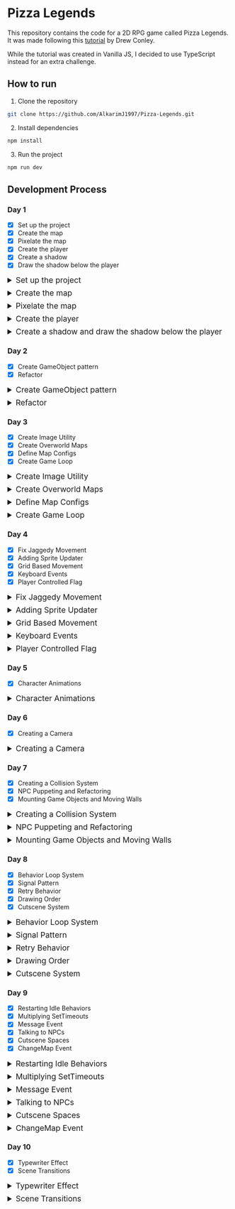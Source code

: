 <style>
  details {
    margin-bottom: 0.5rem;
  }

  summary {
    font-size: 1.1rem;
    user-select: none;
  }
</style>

# Pizza Legends

This repository contains the code for a 2D RPG game called Pizza Legends. It was made following this [tutorial](https://www.youtube.com/watch?v=fyi4vfbKEeo) by Drew Conley.

While the tutorial was created in Vanilla JS, I decided to use TypeScript instead for an extra challenge.

## How to run

1. Clone the repository

```bash
git clone https://github.com/AlkarimJ1997/Pizza-Legends.git
```

2. Install dependencies

```bash
npm install
```

3. Run the project

```bash
npm run dev
```

## Development Process

### Day 1

- [x] Set up the project
- [x] Create the map
- [x] Pixelate the map
- [x] Create the player
- [x] Create a shadow
- [x] Draw the shadow below the player

<details>
  <summary>Set up the project</summary></br>

  I used [Vite](https://vitejs.dev/) to set up the project. It's a build tool that allows you to use modern JavaScript features without having to worry about compatibility issues. It also has a built-in development server that allows you to hot reload your code.

  From there, we removed any boilerplate code and started the server using `npm run dev`.
</details>

<details>
  <summary>Create the map</summary></br>
  
  To create the map, and other visual elements, we used a `canvas` element.

  ```tsx
  <div className='game'>
    <canvas className='game__canvas' width={352} height={198}></canvas>
  </div>
  ```

  Notice the 16:9 aspect ratio. We also utilized CSS to center the canvas, stop overflow, and specify its dimensions.

  ```css
  body {
    display: grid;
    place-content: center;
    min-height: 100vh;
    overflow: hidden;
  }

  .game {
    position: relative;
    width: 352px;
    height: 198px;
    outline: 1px solid hsl(0 0% 100%);
  }
  ```

  From there, we utilized an Overworld class to draw the map on the canvas. The overworld class takes in a config object that is an HTML element that contains the canvas.

  ```ts
  class Overworld {
    element: HTMLElement;
    canvas: HTMLCanvasElement;
    ctx: CanvasRenderingContext2D;

    constructor(public config: OverworldConfig) {
      this.element = this.config.element as HTMLElement;
      this.canvas = this.element.querySelector('.game__canvas') as HTMLCanvasElement;
      this.ctx = this.canvas.getContext('2d') as CanvasRenderingContext2D;
    }
  }
  ```

  From there, we created an `init()` method that would draw the map on the canvas using a URL object and HTML image element.

  ```tsx
  init() {
      const url: URL = new URL(
          '../assets/images/maps/DemoLower.png',
          import.meta.url
      );
      const image: HTMLImageElement = new Image();

      image.onload = () => {
          this.ctx.drawImage(image, 0, 0);
      };
      image.src = url.href;
  }
  ```

  Finally, in React, we created an instance of the Overworld class as state and called the `init()` method using `useEffect()`.

  ```tsx
  const [overworld, setOverworld] = useState<Overworld>();
  const containerRef = useRef<HTMLDivElement>(null);

  useEffect(() => {
    if (!containerRef.current) return;

    setOverworld(new Overworld({ element: containerRef.current }));
  }, [containerRef]);

  useEffect(() => {
    if (!overworld) return;

    overworld.init();
  }, [overworld]);
  ```

  Notice the `useRef()` hook was used to follow best practices when working with the DOM in TypeScript React.
</details>

<details>
  <summary>Pixelate the map</summary></br>

  To pixelate the map, we scaled the canvas using `transform` and used the `image-rendering` CSS property.

  ```css
  .game {
    transform: scale(3);
  }

  .game__canvas {
    image-rendering: pixelated;
  }
  ```
</details>

<details>
  <summary>Create the player</summary></br>
  Initially, creating the player was much like creating the map. We used a URL object and HTML image element to draw the player on the canvas in the `init()` method.

  ```tsx
  const x = 5;
  const y = 6;

  const urlHero: URL = new URL(
    '../assets/images/characters/people/hero.png',
    import.meta.url
  );
  const hero: HTMLImageElement = new Image();

  hero.onload = () => {
    this.ctx.drawImage(hero, 0, 0, 32, 32, x * 16 - 8, y * 16 - 18, 32, 32);
  };
  hero.src = urlHero.href;
  ```

  Notice the increased complexity in the `drawImage()` method. This is because we are using a sprite sheet to draw the player. The sprite sheet contains all the different animations for the player.

  The arguments passed to the `drawImage()` method are as follows:

  - `image`: The image element to draw
  - `sx` and `sy`: tilesheet x, y (top left corner of the grab)
  - `sWidth` and `sHeight`: how big of a grab (width and height)
  - `dx` and `dy`: position to draw image on the canvas (top, left)
  - `dWidth` and `dHeight`: size of the image on the canvas (scaling)

  `32` was used as each sprite tile in the spritesheet is 32x32 pixels.
  `dx` and `dy` wre multiplied by 16 because each tile on the canvas map is 16 pixels.
  `dx` was nudged to the left by 8 pixels to horizontally center the player on the tile.
  `dy` was nudged up by 18 pixels to vertically center the player on the tile.
  `dWidth` and `dHeight` were set to 32 to keep the same scale as the tile.
</details>

<details>
  <summary>Create a shadow and draw the shadow below the player</summary></br>

  Drawing the shadow was essentially the same as drawing the player. It took a different image asset and was drawn in the identical position as the player.

  However, **_the shadow was drawn before the player to ensure that the player would be drawn on top of the shadow_**.

  ```tsx
  const urlShadow: URL = new URL(
    '../assets/images/characters/shadow.png',
    import.meta.url
  );
  const shadow: HTMLImageElement = new Image();

  shadow.onload = () => {
    this.ctx.drawImage(shadow, 0, 0, 32, 32, x * 16 - 8, y * 16 - 18, 32, 32);
  };
  shadow.src = urlShadow.href;
  ```
</details>

### Day 2

- [x] Create GameObject pattern
- [x] Refactor

<details>
  <summary>Create GameObject pattern</summary></br>

  For developing this game, we opted to use a GameObject pattern used often with Unity, Godot, etc. This pattern is used to create objects that can be drawn on the canvas. It also allows us to create objects that can be interacted with.

  We first created a GameObject class that would be the base class for all other objects.

  ```tsx
  type GameObjectConfig = {
    x?: number;
    y?: number;
    src?: string;
  };

  export class GameObject {
    x: number;
    y: number;
    sprite: Sprite;

    constructor(config: GameObjectConfig) {
      this.x = config.x || 0;
      this.y = config.y || 0;
      this.sprite = new Sprite({
        gameObject: this,
        src: config.src || '../assets/images/characters/people/hero.png',
      });
    }
  }
  ```

  Notice how each GameObject has an `x` and `y` position for drawing, and an optional `src` for the image asset.

  Each gameObject then creates a Sprite when it is instantiated.

  ```tsx
  type AnimationType = {
    idleDown: number[][];
  };

  type SpriteConfig = {
    animations?: AnimationType;
    currentAnimation?: string;
    src: string;
    gameObject: GameObject;
  };

  export class Sprite {
    readonly SHADOW_SRC = '../assets/images/characters/shadow.png';
    readonly NUDGE_X = 8;
    readonly NUDGE_Y = 18;

    animations: AnimationType;
    currentAnimation: string;
    currentAnimationFrame: number;
    url: URL;
    image: HTMLImageElement;
    urlShadow: URL;
    shadow: HTMLImageElement;
    isLoaded = false;
    isShadowLoaded = false;
    useShadow = true;
    gameObject: GameObject;

    constructor(config: SpriteConfig) {
      // Sprite Image
      this.url = new URL(config.src, import.meta.url);
      this.image = new Image();
      this.image.src = this.url.href;

      this.image.onload = () => {
        this.isLoaded = true;
      };

      // Shadow
      this.urlShadow = new URL(this.SHADOW_SRC, import.meta.url);
      this.useShadow = true; // config.useShadow || false;
      this.shadow = new Image();

      if (this.useShadow) this.shadow.src = this.urlShadow.href;

      this.shadow.onload = () => {
        this.isShadowLoaded = true;
      };

      // Animation and initial state
      this.animations = config.animations || {
        idleDown: [[0, 0]],
      };
      this.currentAnimation = config.currentAnimation || 'idleDown';
      this.currentAnimationFrame = 0;

      // Game Object reference
      this.gameObject = config.gameObject;
    }

    draw(ctx: CanvasRenderingContext2D) {
      const x = this.gameObject.x * 16 - this.NUDGE_X;
      const y = this.gameObject.y * 16 - this.NUDGE_Y;

      this.isShadowLoaded && ctx.drawImage(this.shadow, x, y);
      this.isLoaded && ctx.drawImage(this.image, 0, 0, 32, 32, x, y, 32, 32);
    }
  }
  ```

  Notice the intricacies of the Sprite class as it is responsible for drawing the sprite and shadow on the canvas, as well as handling animations (to be implemented).
</details>

<details>
  <summary>Refactor</summary></br>

  Now that we have created the `GameObject` and `Sprite` classes, we can refactor the `Overworld` class to use these classes.

  ```tsx
  type OverworldConfig = {
    element: HTMLElement;
  };

  export class Overworld {
    element: HTMLElement;
    canvas: HTMLCanvasElement;
    ctx: CanvasRenderingContext2D;

    constructor(public config: OverworldConfig) {
      this.element = this.config.element as HTMLElement;
      this.canvas = this.element.querySelector('.game__canvas') as HTMLCanvasElement;
      this.ctx = this.canvas.getContext('2d') as CanvasRenderingContext2D;
    }

    init() {
      console.log('Hello from the Overworld!', this);

      const url: URL = new URL('../assets/images/maps/DemoLower.png', import.meta.url);
      const image: HTMLImageElement = new Image();

      image.onload = () => {
        this.ctx.drawImage(image, 0, 0);
      };
      image.src = url.href;

      // Place some game objects!
      const hero = new GameObject({
        x: 5,
        y: 6,
      });

      const npc1 = new GameObject({
        x: 7,
        y: 9,
        src: '../assets/images/characters/people/npc1.png',
      });

      setTimeout(() => {
        hero.sprite.draw(this.ctx);
        npc1.sprite.draw(this.ctx);
      }, 200);
    }
  }
  ```

  Notice the reduced code in the `init()` method. Now, we only have to create GameObjects and call the `draw()` method on their sprites. We also temporarily utilize `setTimeout()` to ensure that the images are loaded before drawing them (won't be needed once we have a game loop)
</details>

### Day 3

- [x] Create Image Utility
- [x] Create Overworld Maps
- [x] Define Map Configs
- [x] Create Game Loop

<details>
  <summary>Create Image Utility</summary></br>

  As we have seen, creating an Image in TypeScript React is a bit tedious. We need a URL object, an image object, and an onload handler.

  For reusability, we can create a utility function that will handle this for us.

  ```tsx
  export const createImage = (src: string): Promise<HTMLImageElement> => {
    return new Promise((resolve, reject) => {
      const url = new URL(src, import.meta.url);
      const image = new Image();

      image.src = url.href;
      image.onload = () => resolve(image);
      image.onerror = reject;
    });
  };
  ```

  Notice that it returns a Promise, so we can chain it with `.then()` to retrieve the loaded image.
</details>

<details>
  <summary>Create Overworld Maps</summary></br>

  Now, we created an `OverworldMap` class that will be responsible for drawing the map on the canvas. This class will also be responsible for drawing the GameObjects on the map.

  By abstracting this to its own class, we can create highly configurable maps that can be changed on the fly.

  ```tsx
  type GameObjects = {
    [key: string]: GameObject;
  };

  type OverworldMapConfig = {
    lowerSrc: string;
    upperSrc: string;
    gameObjects: GameObjects;
  };

  export class OverworldMap {
    gameObjects: GameObjects;
    lowerImage: HTMLImageElement = new Image();
    upperImage: HTMLImageElement = new Image();

    constructor(config: OverworldMapConfig) {
      this.gameObjects = config.gameObjects;

      createImage(config.lowerSrc).then(image => {
        this.lowerImage.src = image.src;
      });

      createImage(config.upperSrc).then(image => {
        this.upperImage.src = image.src;
      });
    }

    drawLowerImage(ctx: CanvasRenderingContext2D) {
      ctx.drawImage(this.lowerImage, 0, 0);
    }

    drawUpperImage(ctx: CanvasRenderingContext2D) {
      ctx.drawImage(this.upperImage, 0, 0);
    }
  }
  ```

  Notice that we have a `lowerImage` and `upperImage` that will be drawn on the canvas, both of which are created using our new utility function.

  The `lowerImage` will be the base map, and the `upperImage` will be stuff that's layered over, i.e. trees, rooftops, etc.

  We create separate methods to draw each image so that we can draw game objects in between.
</details>

<details>
  <summary>Define Map Configs</summary></br>

  Now that we have an `OverworldMap` class, we can create a map config that will be used to hold the information for each map.

  We are going to attach this to the `window` object so that we can access it from anywhere.

  ```tsx
  declare global {
    interface Window {
      OverworldMaps: {
        [key: string]: OverworldMapConfig;
      };
    }
  }
  ```

  Now, we can define our map configs.

  ```tsx
  window.OverworldMaps = {
    DemoRoom: {
      lowerSrc: '../assets/images/maps/DemoLower.png',
      upperSrc: '../assets/images/maps/DemoUpper.png',
      gameObjects: {
        hero: new GameObject({
          x: 5,
          y: 6,
        }),
        npc1: new GameObject({
          x: 7,
          y: 9,
          src: '../assets/images/characters/people/npc1.png',
        }),
      },
    },
    Kitchen: {
      lowerSrc: '../assets/images/maps/KitchenLower.png',
      upperSrc: '../assets/images/maps/KitchenUpper.png',
      gameObjects: {
        hero: new GameObject({
          x: 3,
          y: 5,
        }),
        npcA: new GameObject({
          x: 9,
          y: 6,
          src: '../assets/images/characters/people/npc2.png',
        }),
        npcB: new GameObject({
          x: 10,
          y: 8,
          src: '../assets/images/characters/people/npc3.png',
        }),
      },
    },
  };
  ```

  See how each map has a `lowerSrc`, `upperSrc`, and `gameObjects` property. This is what we will pass to the `OverworldMap` class, and call in our game loop.
</details>

<details>
  <summary>Create Game Loop</summary></br>

  Now, we can finally create our game loop that will run on every frame, `startGameLoop()`, in our `Overworld` class.

  ```tsx
  export class Overworld {
    element: HTMLElement;
    canvas: HTMLCanvasElement;
    ctx: CanvasRenderingContext2D;
    map!: OverworldMap;

    constructor(public config: OverworldConfig) {
      this.element = this.config.element as HTMLElement;
      this.canvas = this.element.querySelector('.game__canvas') as HTMLCanvasElement;
      this.ctx = this.canvas.getContext('2d') as CanvasRenderingContext2D;
    }

    startGameLoop() {
      const step = () => {
        // Clear Canvas
        this.ctx.clearRect(0, 0, this.canvas.width, this.canvas.height);

        // Draw Lower Image
        this.map.drawLowerImage(this.ctx);

        // Draw Game Objects
        Object.values(this.map.gameObjects).forEach(gameObject => {
          gameObject.sprite.draw(this.ctx);
        });

        // Draw Upper Image
        this.map.drawUpperImage(this.ctx);

        requestAnimationFrame(step);
      };

      requestAnimationFrame(step);
    }

    init() {
      this.map = new OverworldMap(window.OverworldMaps.Kitchen);
      this.startGameLoop();
    }
  }
  ```

  Notice that we create a loop function called `step()`, and call `requestAnimationFrame()` inside of it. This will call the `step()` function on every frame.

  We then actually invoke `requestAnimationFrame()` with `step()` to start the loop in `startGameLoop()`.

  Finally, we define our current map in `init()` and call `startGameLoop()`.
</details>

### Day 4

- [x] Fix Jaggedy Movement
- [x] Adding Sprite Updater
- [x] Grid Based Movement
- [x] Keyboard Events
- [x] Player Controlled Flag

<details>
  <summary>Fix Jaggedy Movement</summary></br>

  Currently, our movement is jaggedy because we are not handling `x` and `y` coordinates that are not nice and round, i.e. showing characters in between cells.

  To fix this, we will create another utility function called `withGrid()` that will take in an `x` or `y` coordinate, and return the coordinate that is on the grid.

  ```ts
  export const withGrid = (n: number) => n * 16;
  ```

  Now, we can use this function in our map config to set the `x` and `y` coordinates of our game objects.

  ```tsx
  gameObjects: {
      hero: new GameObject({
          x: withGrid(3),
          y: withGrid(5),
      }),
      npcA: new GameObject({
          x: withGrid(9),
          y: withGrid(6),
          src: '../assets/images/characters/people/npc2.png',
      }),
      npcB: new GameObject({
          x: withGrid(10),
          y: withGrid(8),
          src: '../assets/images/characters/people/npc3.png',
      }),
  },
  ```

  Remembering to remove the multiplication of 16 from the `draw()` method in the `Sprite` class.
</details>

<details>
  <summary>Adding Sprite Updater</summary></br>

  As we have it right now, there is no `update()` method on the `Sprite` class.

  This is a common method part of games to update the state of the sprite, i.e. direction, animation, movement, etc. So we need to add one.

  First, each Game Object will update differently, so we need to create an abstract method on the `GameObject` class called `update()`. From there, we can configure each subclass that extends `GameObject` to update differently.

  ```tsx
  export abstract class GameObject {
    x: number;
    y: number;
    direction: string;
    sprite: Sprite;

    constructor(config: GameObjectConfig) {
      this.x = config.x || 0;
      this.y = config.y || 0;
      this.direction = config.direction || 'down';
      this.sprite = new Sprite({
        gameObject: this,
        src: config.src || '../assets/images/characters/people/hero.png',
      });
    }

    abstract update(state: State): void;
  }
  ```

  Notice that the class is now abstract, and we have an abstract method called `update()`. `state` will be used as needed to update the sprite.

  Now, we can create a `Person` class that extends `GameObject` and implements the `update()` method.
</details>

<details>
  <summary>Grid Based Movement</summary></br>

  With our Person class, or movable sprites, we want to utilize grid based movement. This means that we will only move in increments of 16 pixels, or 1 cell. And every time an input is received, we will move in that direction, not accepting any other input until the movement is complete.

  ```tsx
  type DirectionUpdate = {
    [key: string]: ['x' | 'y', 1 | -1];
  };

  type PersonConfig = {
    x?: number;
    y?: number;
    src?: string;
    direction?: 'up' | 'down' | 'left' | 'right';
  };

  type State = {
    arrow?: string;
  };

  export class Person extends GameObject {
    movingProgressRemaining: number;
    directionUpdate: DirectionUpdate;

    constructor(config: PersonConfig) {
      super(config);

      this.movingProgressRemaining = 0;
      this.isPlayerControlled = config.isPlayerControlled || false;
      this.directionUpdate = {
        up: ['y', -1],
        down: ['y', 1],
        left: ['x', -1],
        right: ['x', 1],
      };
    }

    updatePosition() {
      if (this.movingProgressRemaining > 0) {
        const [property, value] = this.directionUpdate[this.direction];

        this[property] += value;
        this.movingProgressRemaining -= 1;
      }
    }

    update(state: State) {
      this.updatePosition();
    }
  }
  ```

  Notice that we have a `movingProgressRemaining` property that will be used to determine how much longer the sprite needs to move (16 pixels). We also have a `directionUpdate` object that will be used to determine how to update the `x` and `y` coordinates of the sprite based on the direction.

  If the `movingProgressRemaining` is greater than 0, we will update the `x` or `y` coordinate based on the `directionUpdate` object, and decrement the `movingProgressRemaining` by 1.

  But now, to actually move the sprite, we need to create an event listener for the arrow keys. We will do so with another class.
</details>

<details>
  <summary>Keyboard Events</summary></br>

  To implement keyboard events to move the player, we will create a class called `DirectionInput` and add event listeners to the `window` object.

  ```tsx
  type Keymap = {
    ArrowUp: 'up';
    ArrowDown: 'down';
    ArrowLeft: 'left';
    ArrowRight: 'right';
    KeyW: 'up';
    KeyS: 'down';
    KeyA: 'left';
    KeyD: 'right';
  };

  export class DirectionInput {
    heldDirections: string[];
    map: Keymap;

    constructor() {
      this.heldDirections = [];
      this.map = {
        ArrowUp: 'up',
        KeyW: 'up',
        ArrowDown: 'down',
        KeyS: 'down',
        ArrowLeft: 'left',
        KeyA: 'left',
        ArrowRight: 'right',
        KeyD: 'right',
      };
    }

    get direction() {
      return this.heldDirections[0];
    }

    init() {
      document.addEventListener('keydown', (e: KeyboardEvent) => {
        const dir = this.map[e.code as keyof Keymap];

        if (dir && this.heldDirections.indexOf(dir) === -1) {
          this.heldDirections.unshift(dir);
        }
      });

      document.addEventListener('keyup', (e: KeyboardEvent) => {
        const dir = this.map[e.code as keyof Keymap];
        const index = this.heldDirections.indexOf(dir);

        if (index > -1) {
          this.heldDirections.splice(index, 1);
        }
      });
    }
  }
  ```

  Notice the logic here. We utilize an array to keep track of the directions that are being held down. When a key is pressed, we add the direction to the beginning of the array. When a key is released, we remove the direction from the array.

  By doing this, if a user presses the left arrow, then while still holding the left arrow, presses the up arrow, the sprite will move up, not left. And if the user releases the up arrow, the sprite will continue to move left.

  This is for better user experience, and is a common pattern in games.

  We also create a getter for `direction` that will return the first direction in the array, i.e. the direction that is currently being held down.

  Finally, we need to call this `init()` method when our game starts in the `Overworld` class.

  ```tsx
  init() {
      this.map = new OverworldMap(window.OverworldMaps.DemoRoom);

      this.directionInput = new DirectionInput();
      this.directionInput.init();

      this.startGameLoop();
  }
  ```

  Now, when we draw the game objects in the game loop, we can update the state of the game objects based on the direction input.

  ```tsx
  Object.values(this.map.gameObjects).forEach(gameObject => {
    gameObject.update({
      arrow: this.directionInput.direction,
    });
    gameObject.sprite.draw(this.ctx);
  });
  ```

  Finally, we have to utilize this direction in the `Person` class.

  ```tsx
  updatePosition() {
      if (this.movingProgressRemaining > 0) {
          const [property, value] = this.directionUpdate[this.direction];

          this[property] += value;
          this.movingProgressRemaining -= 1;
      }
  }

  update(state: State) {
      this.updatePosition();

      if (this.movingProgressRemaining === 0 && state.arrow) {
          this.direction = state.arrow;
          this.movingProgressRemaining = 16;
      }
  }
  ```

  Now, when the `update()` method is called, we check if the `movingProgressRemaining` is 0, and if `state.arrow` exists (i.e. a direction is being held down).

  If so, we set the `direction` and set the `movingProgressRemaining` to 16 (since each tile is 16 pixels). Notice that thanks to our if statement, a player will only be able to move if it's not already moving, and will move by a full tile each time, i.e. grid-based movement.
</details>

<details>
  <summary>Player Controlled Flag</summary></br>

  Now, the final issue with the code is that each `Person` is moving when the arrow keys are pressed, even NPCs. We want only the player to be able to move.

  To do this, let's pass in a boolean flag to the hero when we create it. Also, remember to change all GameObject instances to Person instances in the `OverworldMap` class.

  ```tsx
  gameObjects: {
      hero: new Person({
          isPlayerControlled: true,
          x: withGrid(5),
          y: withGrid(6),
      }),
      npcA: new Person({
          x: withGrid(7),
          y: withGrid(9),
          src: '../assets/images/characters/people/npc1.png',
      }),
  }
  ```

  Now, we can say that, by default, a `Person` is not player controlled.

  ```tsx
  this.isPlayerControlled = config.isPlayerControlled || false;
  ```

  And finally, we can check this flag in the `update()` method.

  ```tsx
  update(state: State) {
      this.updatePosition();

      if (!this.isPlayerControlled) return;

      if (this.movingProgressRemaining === 0 && state.arrow) {
          this.direction = state.arrow;
          this.movingProgressRemaining = 16;
      }
  }
  ```

  So now, if the `Person` is not player controlled, we simply won't run any movement code. This is also awesome for future ideas. We could easily change this flag to false and give it to another NPC if we wanted that NPC to be player controlled in a cutscene or game event.
</details>

### Day 5

- [x] Character Animations

<details>
  <summary>Character Animations</summary></br>

  Today, we added idle and walking character animations to the game.

  We start by updating the `animations` object in the `Sprite` class.

  ```tsx
  this.animations = config.animations || {
    'idle-up': [[0, 2]],
    'idle-down': [[0, 0]],
    'idle-left': [[0, 3]],
    'idle-right': [[0, 1]],
    'walk-up': [
      [1, 2],
      [0, 2],
      [3, 2],
      [0, 2],
    ],
    'walk-down': [
      [1, 0],
      [0, 0],
      [3, 0],
      [0, 0],
    ],
    'walk-left': [
      [1, 3],
      [0, 3],
      [3, 3],
      [0, 3],
    ],
    'walk-right': [
      [1, 1],
      [0, 1],
      [3, 1],
      [0, 1],
    ],
  };
  ```

  Each subarray corresponds to a frame of the animation from the spritesheet. The first number is the row, and the second number is the column.

  For example, `walk-up: [[1, 2], [0, 2], [3, 2], [0, 2]]` means the frames of the animation are the sprite frames at (1, 2), (0, 2), (3, 2), and (0, 2).

  The rows and columns are zero-indexed, so the first row is 0, the second row is 1, etc.

  From there, we create variables for the `animationFrameLimit` and `animationFrameProgress` in the `Sprite` class.

  `animationFrameLimit` is the game loop frames per animation frame, so lower numbers mean faster animations.

  `animationFrameProgress` is the progress of the current animation frame, so it defaults to the `animationFrameLimit` and goes to the next animation frame when it reaches 0.

  ```tsx
  this.animationFrameLimit = config.animationFrameLimit || 8;
  this.animationFrameProgress = this.animationFrameLimit;
  ```

  From there, we can create a getter for the current animation frame.

  ```tsx
  get frame() {
      return this.animations[this.currentAnimation][this.currentAnimationFrame];
  }
  ```

  Now we update the `draw()` method to draw the current animation frame.

  ```tsx
  draw(ctx: CanvasRenderingContext2D) {
      const x = this.gameObject.x - this.NUDGE_X;
      const y = this.gameObject.y - this.NUDGE_Y;

      this.isShadowLoaded && ctx.drawImage(this.shadow, x, y);

      // Animation
      const [frameX, frameY] = this.frame;

      this.isLoaded &&
          ctx.drawImage(this.image, frameX * 32, frameY * 32, 32, 32, x, y, 32, 32);

      this.updateAnimationProgress();
  }
  ```

  Notice that we multiply `frameX` and `frameY` by 32 because each sprite frame in the spritesheet is 32x32 pixels.

  We also call `this.updateAnimationProgress()` at the end of the `draw()` method to update the progress of the animation frame.

  ```tsx
  updateAnimationProgress() {
      if (this.animationFrameProgress > 0) {
          this.animationFrameProgress--;
          return;
      }

      this.animationFrameProgress = this.animationFrameLimit;
      this.currentAnimationFrame++;

      if (!this.frame) this.currentAnimationFrame = 0;
  }
  ```

  If there is still progress, we simply downtick the progress (since the method is called every frame).

  If the progress gets to 0, we reset the progress to the `animationFrameLimit` and go to the next animation frame.

  And, if the animation frame is undefined, it means we've reached the end of the animation, so we reset the animation frame to 0.

  Now that our animation is settable based on the `currentAnimation` property, we can create a function that sets the animation based on the direction the `Person` is facing.

  ```tsx
  setAnimation(key: string) {
      if (this.currentAnimation === key) return;

      this.currentAnimation = key;
      this.currentAnimationFrame = 0;
      this.animationFrameProgress = this.animationFrameLimit;
  }
  ```

  Notice that if the passed in `key`, which is the animation name (`idle-up`, `walk-down`, etc.), is the same as the currently playing animation, we don't do anything so that the animation doesn't reset.

  Otherwise, we set the new animation, reset the animation frame, and reset the animation frame progress.

  Finally, we need to create an `updateSprite()` method that is called in the `update()` method of the `Person` class.

  It will be passed the same `state` that the `update()` receives as it holds the arrow key information.

  ```tsx
  updateSprite(state: State) {
      if (
          this.isPlayerControlled &&
          this.movingProgressRemaining === 0 &&
          !state.arrow
      ) {
          this.sprite.setAnimation(`idle-${this.direction}`);
          return;
      }

      if (this.movingProgressRemaining > 0) {
          this.sprite.setAnimation(`walk-${this.direction}`);
      }
  }
  ```

  As long as the player is user controlled, not currently moving, and there is no arrow key pressed, we know the player is idle.

  If there is any moving progress, we know the player is walking.

  We then call this function in the `update()` method of the `Person` class.

  ```tsx
  update(state: State) {
      // update logic...

      this.updateSprite(state);
  }
  ```

  One thing to keep in mind is that `animationFrameLimit` can be adjusted if we want a quicker or slower animation, to imitate a character in a hurry or a character that is tired.
</details>

### Day 6

- [x] Creating a Camera

<details>
  <summary>Creating a Camera</summary></br>

  Today, we created a camera that follows the player around the map, a typical element of most RPGs.

  We start by defining who the camera person is going to be, and passing a reference to it to every `draw()` method in the game loop.

  ```tsx
  startGameLoop() {
      const step = () => {
          // Clear Canvas
          this.ctx.clearRect(0, 0, this.canvas.width, this.canvas.height);

          // Camera person
          const cameraPerson = this.map.gameObjects.hero;

          // Draw Lower Image
          this.map.drawLowerImage(this.ctx, cameraPerson);

          // Draw Game Objects
          Object.values(this.map.gameObjects).forEach(gameObject => {
              gameObject.update({
                  arrow: this.directionInput.direction,
              });

              gameObject.sprite.draw(this.ctx, cameraPerson);
          });

          // Draw Upper Image
          this.map.drawUpperImage(this.ctx, cameraPerson);

          requestAnimationFrame(step);
      };

      requestAnimationFrame(step);
  }
  ```

  From there, we can modify the `draw()` method of the `Sprite` class to take in a `cameraPerson` parameter.

  ```tsx
  draw(ctx: CanvasRenderingContext2D, cameraPerson: GameObject) {
      const x = this.gameObject.x - this.NUDGE_X + withGrid(10.5) - cameraPerson.x;
      const y = this.gameObject.y - this.NUDGE_Y + withGrid(6) - cameraPerson.y;

      this.isShadowLoaded && ctx.drawImage(this.shadow, x, y);

      // Animation
      const [frameX, frameY] = this.frame;

      this.isLoaded &&
          ctx.drawImage(this.image, frameX * 32, frameY * 32, 32, 32, x, y, 32, 32);

      this.updateAnimationProgress();
  }
  ```

  What's important to grasp here are the magic numbers `10.5` and `6`.

  In this game, the width of the `canvas` or game viewport is 22 units wide, each unit being a 16 pixel square (352 / 16 = 22)

  The hero or camera person being centered takes up 1 unit, leaving `10.5` units on either side, the offset we want to apply to the `x` coordinate of every game object.

  Similarly, the height of the `canvas` is 12 units tall, leaving `6` units on either vertical side of the camera person (192 / 16 = 12).

  If you are using different image assets, you can adjust these numbers to fit your game.

  We do the same logic in drawing the map in `OverworldMap`

  ```tsx
  drawLowerImage(ctx: CanvasRenderingContext2D, cameraPerson: GameObject) {
      ctx.drawImage(
          this.lowerImage,
          withGrid(10.5) - cameraPerson.x,
          withGrid(6) - cameraPerson.y
      );
  }

  drawUpperImage(ctx: CanvasRenderingContext2D, cameraPerson: GameObject) {
      ctx.drawImage(
          this.upperImage,
          withGrid(10.5) - cameraPerson.x,
          withGrid(6) - cameraPerson.y
      );
  }
  ```

  There's one more thing to be mindful of in the game loop. We currently update gameObjects and draw them in the same loop. This poses an issue with drawing consistency.

  To fix this, we need dedicated loops for updating and drawing.

  ```tsx
  startGameLoop() {
      const step = () => {
          // Clear Canvas
          this.ctx.clearRect(0, 0, this.canvas.width, this.canvas.height);

          // Camera person
          const cameraPerson = this.map.gameObjects.hero;

          // Update Game Objects
          Object.values(this.map.gameObjects).forEach(gameObject => {
              gameObject.update({
                  arrow: this.directionInput.direction,
              });
          });

          // Draw Lower Image
          this.map.drawLowerImage(this.ctx, cameraPerson);

          // Draw Game Objects
          Object.values(this.map.gameObjects).forEach(gameObject => {
              gameObject.sprite.draw(this.ctx, cameraPerson);
          });

          // Draw Upper Image
          this.map.drawUpperImage(this.ctx, cameraPerson);

          requestAnimationFrame(step);
      };

      requestAnimationFrame(step);
  }
  ```

  **_One last thing to remember is that the cameraPerson can easily be changed to another game object, such as an NPC to create a cutscene, or an inanimate object to create a cinematic effect._**
</details>

### Day 7

- [x] Creating a Collision System
- [x] NPC Puppeting and Refactoring
- [x] Mounting Game Objects and Moving Walls

<details>
  <summary>Creating a Collision System</summary></br>

  Today, we created a collision system that prevents the player from walking through walls.

  We start by creating a `walls` object in the `OverworldMap` class.

  Notice that we don't use an array for optimization purposes.

  ```tsx
  constructor(config: OverworldMapConfig) {
      this.gameObjects = config.gameObjects;
      this.walls = config.walls || {};
      // ... rest of code
  }
  ```

  Then we are going to create a utility function that, given an `x` and `y` coordinate, returns a comma separated string of the `x` and `y` coordinates as grid coordinates.

  ```tsx
  export const asGridCoord = (x: number, y: number) => `${x * 16},${y * 16}`;
  ```

  Now, we add walls to each map in the configuration.

  ```tsx
  window.OverworldMaps = {
    DemoRoom: {
      lowerSrc: '../assets/images/maps/DemoLower.png',
      upperSrc: '../assets/images/maps/DemoUpper.png',
      gameObjects: {
        hero: new Person({
          isPlayerControlled: true,
          x: withGrid(5),
          y: withGrid(6),
        }),
        npcA: new Person({
          x: withGrid(7),
          y: withGrid(9),
          src: '../assets/images/characters/people/npc1.png',
        }),
      },
      walls: {
        [asGridCoord(7, 6)]: true,
        [asGridCoord(8, 6)]: true,
        [asGridCoord(7, 7)]: true,
        [asGridCoord(8, 7)]: true,
      },
    },
  };
  ```

  Now, we need to determine if the next position of the player is a wall or not, which we can do with another utility function.

  ```tsx
  export const nextPosition = (initialX: number, initialY: number, dir: string) => {
    const size = 16;

    switch (dir) {
      case 'left':
        return { x: initialX - size, y: initialY };
      case 'right':
        return { x: initialX + size, y: initialY };
      case 'up':
        return { x: initialX, y: initialY - size };
      case 'down':
        return { x: initialX, y: initialY + size };
      default:
        return { x: initialX, y: initialY };
    }
  };
  ```

  Now, we check if the next position is a wall or not in `OverworldMap`.

  ```tsx
  isSpaceTaken(currentX: number, currentY: number, direction: string) {
      const { x, y } = nextPosition(currentX, currentY, direction);

      return this.walls[`${x},${y}`] || false;
  }
  ```

  We now pass our map instance to the `update()` method in the game loop so we can call this method before moving the player or NPC.

  ```tsx
  // Update Game Objects
  Object.values(this.map.gameObjects).forEach(gameObject => {
    gameObject.update({
      arrow: this.directionInput.direction,
      map: this.map,
    });
  });
  ```
</details>

<details>
  <summary>NPC Puppeting and Refactoring</summary></br>

  Before we use our collision system, there's something we need to consider.

  With our current system for moving the `Person` game object, we are only able to move the player based on a keyboard event. This isn't sustainable for NPCs or other game objects that we want to move.

  To fix this, we will implement NPC puppeting, a system that takes a behavior object that tells the game object how to behave (i.e. move, speak, etc.)

  ```tsx
  export class Person extends GameObject {
    // ... member variables

    constructor(config: PersonConfig) {
      // ... constructor stuff
    }

    updatePosition() {
      const [property, value] = this.directionUpdate[this.direction];

      this[property] += value;
      this.movingProgressRemaining -= 1;
    }

    updateSprite() {
      if (this.movingProgressRemaining > 0) {
        this.sprite.setAnimation(`walk-${this.direction}`);
        return;
      }

      this.sprite.setAnimation(`idle-${this.direction}`);
    }

    startBehavior(state: State, behavior: Behavior) {
      this.direction = behavior.direction;

      if (behavior.type === 'walk') {
        // Don't walk if the space is taken (i.e. a wall or other NPC)
        if (state.map.isSpaceTaken(this.x, this.y, this.direction)) {
          return;
        }

        // Ready to walk!
        state.map.moveWall(this.x, this.y, this.direction);
        this.movingProgressRemaining = 16;
      }
    }

    update(state: State) {
      if (this.movingProgressRemaining > 0) {
        this.updatePosition();
        return;
      }
      // More cases for starting to walk will come here
      // ...

      // Case: We're keyboard ready (player is able to walk - no cutscene going on, etc.) and have an arrow pressed down
      if (this.isPlayerControlled && state.arrow) {
        this.startBehavior(state, {
          type: 'walk',
          direction: state.arrow,
        });
      }

      this.updateSprite();
    }
  }
  ```

  Notice the drastic changes to the `Person` class. In `update()`, if the player is currently moving, we update the position and nothing else.

  If not, and the player is keyboard ready (meaning the player is allowed to give input to move), we start a walk behavior. We also update the sprite.

  Due to our refactoring of if checks, we can also simplify the `updateSprite()` method and we add a `startBehavior()` method that takes a `Behavior` object and starts the behavior.

  But notice how we first check if the space is taken before starting to walk. If the space is taken, we don't allow the walk to happen.

  Finally, take note of the following line:

  ```tsx
  state.map.moveWall(this.x, this.y, this.direction);
  ```

  It will be touched on in the next section.
</details>

<details>
  <summary>Mounting Game Objects and Moving Walls</summary></br>

  Now that we have a system for moving, depending on if the next space is a `wall` or not, we also need to implement walls for other NPCs and game objects.

  If we don't do this, a player could walk through an NPC or vice versa.

  We start by adding 3 CRUD-like methods to `OverworldMap`:

  ```tsx
  addWall(x: number, y: number) {
      this.walls[`${x},${y}`] = true;
  }

  removeWall(x: number, y: number) {
      delete this.walls[`${x},${y}`];
  }

  moveWall(wasX: number, wasY: number, direction: string) {
      this.removeWall(wasX, wasY);

      const { x, y } = nextPosition(wasX, wasY, direction);

      this.addWall(x, y);
  }
  ```

  Very basic concepts here:

  - `addWall()` will be called whenever a game object enters the scene, or is mounted.
  - `removeWall()` will be called whenever a game object exits the scene.
  - `moveWall()` will be called whenever a game object moves.

  We now need to actually mount our game objects (i.e. add their walls to the map) so they can't be collided with.

  In the `GameObject` constructor, we initialize a flag `isMounted` to `false`.

  ```tsx
  this.isMounted = false;
  ```

  We then create a `mount()` method that will be called when the game object is mounted.

  ```tsx
  mount(map: OverworldMap) {
      this.isMounted = true;

      map.addWall(this.x, this.y);
  }
  ```

  Now, we create a method in `OverworldMap` that mounts all game objects that are to be in the scene.

  Here, we would also add optional additional logic to determine if the game object should be mounted or not.

  For example, if a story flag has been set, and a key or other item has been picked up, we may not want to mount that game object, otherwise its invisible wall will still be in the scene.

  ```tsx
  mountObjects() {
      Object.values(this.gameObjects).forEach(gameObject => {
          // TODO: determine if object should actually be mounted
          gameObject.mount(this);
      });
  }
  ```

  We then call this method when we initialize the map in the `init()` method of `Overworld`

  ```tsx
  init() {
      this.map = new OverworldMap(window.OverworldMaps.DemoRoom);
      this.map.mountObjects();
      // ... rest of init
  }
  ```

  Finally, we need to move the wall of the game object, or the player itself when they move. If we didn't do this, the player could not walk in the spot it was previously in, as the wall would still be there.

  We do this in the `startBehavior()` method of the `Person` class in the line I mentioned earlier:

  ```tsx
  startBehavior(state: State, behavior: Behavior) {
      this.direction = behavior.direction;

      if (behavior.type === 'walk') {
          // Don't walk if the space is taken (i.e. a wall or other NPC)
          if (state.map.isSpaceTaken(this.x, this.y, this.direction)) {
              return;
          }

          // Ready to walk!
          state.map.moveWall(this.x, this.y, this.direction);
          this.movingProgressRemaining = 16;
      }
  }
  ```
</details>

### Day 8

- [x] Behavior Loop System
- [x] Signal Pattern
- [x] Retry Behavior
- [x] Drawing Order
- [x] Cutscene System

<details>
  <summary>Behavior Loop System</summary></br>

  The most important part of the game is the behavior loop and cutscene system. These systems will allow idle NPCs to walk around, and allow for cutscenes to be played.

  There's an important distinction to make here.

  We have an internal person behavior loop system which is used for NPCs to walk around when nothing else is going on.

  We also have a global cutscene system which is used for cutscenes, which tells the player or other NPCs to move a predetermined way or do something when the player steps on a certain spot or picks up an item, etc.

  If you've played Pokemon, an example of the first system is spinner trainers, while your rival appearing to battle you is an example of the second system.

  We'll start with the internal behavior loop system, but its code is very similar to the cutscene system.

  To actually reference each game object in the scene, we need a `who` property to uniquely identify each game object.

  Luckily, we can do this dynamically when the objects are mounted.

  ```tsx
  mountObjects() {
      Object.keys(this.gameObjects).forEach(key => {
          const gameObject = this.gameObjects[key];

          // TODO: determine if object should actually be mounted
          gameObject.id = key;
          gameObject.mount(this);
      });
  }
  ```

  Notice we iterate by the keys and use it as the `id` of the game object. Make sure to take in the `id` as a parameter in the constructor of `GameObject`.

  Now, we can start giving `behaviorLoop` properties to our game objects.

  ```tsx
  npcB: new Person({
      x: withGrid(3),
      y: withGrid(7),
      src: '../assets/images/characters/people/npc2.png',
      behaviorLoop: [
          { type: 'walk', direction: 'left' },
          { type: 'stand', direction: 'up', time: 800 },
          { type: 'walk', direction: 'up' },
          { type: 'walk', direction: 'right' },
          { type: 'walk', direction: 'down' },
      ],
  }),
  ```

  Currently, we only have `walk` or `stand` behaviors. We'll add more later. The `time` property is only for `stand` behaviors and is the amount of time in milliseconds to stand facing the given direction.

  **_One thing that is imperative to understand with these behavior loops are they will repeat forever. So, when authoring them, you need to ensure the behavior loop ends in the same spot it starts._**

  If you don't do this, the game object will walk off the map and disappear forever.

  Now, we need to actually handle these events in the `GameObject` class.

  We'll start with adding the class properties to the constructor.

  ```tsx
  this.behaviorLoop = config.behaviorLoop || [];
  this.behaviorLoopIndex = 0;
  ```

  From here, we can kick off the event loop when the object is mounted, waiting a short delay before starting (to give priority to potential global cutscenes).

  ```tsx
  mount(map: OverworldMap) {
      this.isMounted = true;

      map.addWall(this.x, this.y);

      // If we have a behavior loop, kick it off after a short delay
      setTimeout(() => {
          this.doBehaviorEvent(map);
      }, 10);
  }
  ```

  Now, we need to actually implement the `doBehaviorEvent()` method. It's purpose is to asynchronously wait for the current behavior to finish, then start the next one.

  ```tsx
  async doBehaviorEvent(map: OverworldMap) {
      // If we're in a cutscene or there's no behavior loop, bail out
      if (map.isCutscenePlaying || this.behaviorLoop.length === 0) return;

      const eventConfig = this.behaviorLoop[this.behaviorLoopIndex];
      eventConfig.who = this.id as string;

      const eventHandler = new OverworldEvent({ map, event: eventConfig });
      await eventHandler.init();

      // Set next event to fire
      this.behaviorLoopIndex += 1;

      // Loop back to the beginning if we've reached the end
      if (this.behaviorLoopIndex >= this.behaviorLoop.length) {
          this.behaviorLoopIndex = 0;
      }

      // Kick off the next behavior loop event
      this.doBehaviorEvent(map);
  }
  ```

  Notice that we are dynamically assigning the `who` property to the event config. This is so the event handler knows which game object to move and when that specific game object is done moving.

  After the event finishes (is `await`ed), we increment to the next event in the loop, and if we've reached the end, we loop back to the beginning.

  Finally, we kick off the next event.

  Also, notice that at the very beginning, we check if a cutscene is playing or if we have no behavior loop tied to the game object. In either case, we want this method to do nothing.

  Remember to add the `isCutscenePlaying` property to the `OverworldMap` class.

  Now, for the OverworldEvent class, it's imperative that it knows when the event is finished. In other words, when the game object is done walking or standing. We need to implement this in the `Person` class.

  To do this, we'll use a signal pattern using Custom Events.
</details>

<details>
  <summary>Signal Pattern</summary></br>

  The signal pattern is a way to communicate between two objects without having to pass a callback function as a parameter. It's like a click event on a button, but the browser listens for the events we create.

  In our `updatePosition()` method, we can check if a `Person` is done moving, and if so, dispatch a `PersonWalkingComplete` event.

  Dispatching custom events will be used in many places, so we'll create another utility function for it.

  ```tsx
  export const emitEvent = (name: string, detail: Detail) => {
    const event = new CustomEvent(name, { detail });

    document.dispatchEvent(event);
  };
  ```

  Notice we have a `detail` object which has any information we may want to pass along with the event.

  Now we can use this in our `updatePosition()` method to dispatch the event when the person is done moving.

  ```tsx
  updatePosition() {
      const [property, value] = this.directionUpdate[this.direction];

      this[property] += value;
      this.movingProgressRemaining -= 1;

      if (this.movingProgressRemaining === 0) {
          // We're done moving, so let's throw a signal
          emitEvent('PersonWalkingComplete', { whoId: this.id as string });
      }
  }
  ```

  Notice that we named our custom event `PersonWalkingComplete` and passed along which game object is done walking, i.e. the `whoId`.

  We can do the same thing for the `PersonStandingComplete` event.

  ```tsx
  startBehavior(state: State, behavior: BehaviorLoopEvent) {
      this.direction = behavior.direction;

      if (behavior.type === 'walk') {
          // Don't walk if the space is taken (i.e. a wall or other NPC)
          if (state.map.isSpaceTaken(this.x, this.y, this.direction)) {
              return;
          }

          // Ready to walk!
          state.map.moveWall(this.x, this.y, this.direction);
          this.movingProgressRemaining = 16;
          this.updateSprite();
      }

      if (behavior.type === 'stand') {
          setTimeout(() => {
              emitEvent('PersonStandingComplete', { whoId: this.id as string });
          }, behavior.time);
      }
  }
  ```

  Here, we just use `setTimeout` to wait for the given amount of time before dispatching the event being complete, as that simulates the person standing still.

  Notice that we also add a call to `updateSprite()` when the person is ready to walk. This is because we want to update the sprite to the walking sprite before the person (i.e. an NPC) starts walking.

  Now, let's implement the `OverworldEvent` class.

  ```tsx
  type OverworldEventConfig = {
    map: OverworldMap;
    event: BehaviorLoopEvent;
  };

  type OverworldEventMethod = (resolve: () => void) => void;

  export class OverworldEvent {
    map: OverworldMap;
    event: BehaviorLoopEvent;

    constructor({ map, event }: OverworldEventConfig) {
      this.map = map;
      this.event = event;
    }

    stand(resolve: () => void) {
      const who = this.map.gameObjects[this.event.who as string] as Person;

      who.startBehavior(
        { map: this.map },
        {
          type: 'stand',
          direction: this.event.direction,
          time: this.event.time,
        }
      );

      // Complete handler for the PersonStandingComplete event
      const completeHandler = (e: CustomEvent<Detail>) => {
        if (e.detail.whoId === this.event.who) {
          document.removeEventListener('PersonStandingComplete', completeHandler);
          resolve();
        }
      };

      // Listen for the PersonStandingComplete event
      document.addEventListener('PersonStandingComplete', completeHandler);
    }

    walk(resolve: () => void) {
      const who = this.map.gameObjects[this.event.who as string] as Person;

      who.startBehavior(
        { map: this.map },
        {
          type: 'walk',
          direction: this.event.direction,
        }
      );

      // Complete handler for the PersonWalkingComplete event
      const completeHandler = (e: CustomEvent<Detail>) => {
        if (e.detail.whoId === this.event.who) {
          document.removeEventListener('PersonWalkingComplete', completeHandler);
          resolve();
        }
      };

      // Listen for the PersonWalkingComplete event
      document.addEventListener('PersonWalkingComplete', completeHandler);
    }

    init() {
      const eventHandlers: Record<string, OverworldEventMethod> = {
        stand: this.stand.bind(this),
        walk: this.walk.bind(this),
      };

      return new Promise<void>(resolve => {
        eventHandlers[this.event.type](resolve);
      });
    }
  }
  ```

  There's a lot going on here, so let's break it down.

  Notice that we have a method named **_exactly_** the same as the event type. This is so we can dynamically call the correct method in the `init()` method.

  In each of these methods, we get the `Person` object from the `OverworldMap` (that will be executing this event) and call the `startBehavior()` method with the correct parameters.

  Then, we add an event listener for the event being complete. Notice that we have a `completeHandler` function that checks if the `whoId` matches the `who` property of the event config. This is necessary because we have multiple identical events for different NPCs, etc.

  Finally, we call `resolve()` when the event is complete to let the `await` know that it can continue.
</details>

<details>
  <summary>Retry Behavior</summary></br>

  There is one more thing we need to handle. Currently, if we, as the player, walk in front of the NPC in the middle of its walk behavior, and then walk away, the NPC will stop altogether.

  This is because the `Person` class doesn't know how to retry its behavior. We need to add this functionality.

  But this is a simple boolean flag that we can pass to the `startBehavior()` method.

  ```tsx
  walk(resolve: () => void) {
      const who = this.map.gameObjects[this.event.who as string] as Person;

      who.startBehavior(
          { map: this.map },
          {
              type: 'walk',
              direction: this.event.direction,
              retry: true,
          }
      );

      // ... rest of code
  }
  ```

  Remember we have to pass it explicitly here because we don't always want to retry the behavior, i.e. if the player is the one walking.

  Now, in the `Person` class, we can check for this flag and retry the behavior if necessary.

  ```tsx
  startBehavior(state: State, behavior: BehaviorLoopEvent) {
      this.direction = behavior.direction;

      if (behavior.type === 'walk') {
          // Don't walk if the space is taken (i.e. a wall or other NPC)
          if (state.map.isSpaceTaken(this.x, this.y, this.direction)) {
              behavior.retry &&
                  setTimeout(() => {
                      this.startBehavior(state, behavior);
                  }, 10);

              return;
          }
          // ... rest of code
  }
  ```

  We pass along the same `state` and `behavior` parameters, so it will always retry until it can walk.
</details>

<details>
  <summary>Drawing Order</summary></br>

  One small thing we need to fix is the drawing order of game objects in the scene. Currently, they are drawn in the order they are explicitly defined in the map config.

  But, we want the game objects below to be drawn first, so that game objects with a smaller `y` value are drawn below game objects with a larger `y` value.

  We can do this by sorting the game objects before drawing them in the game loop.

  ```tsx
  Object.values(this.map.gameObjects)
    .sort((a, b) => a.y - b.y)
    .forEach(gameObject => {
      gameObject.sprite.draw(this.ctx, cameraPerson);
    });
  ```

  Now, the game objects will be drawn in the correct order.
</details>

<details>
  <summary>Cutscene System</summary></br>

  The last thing we want to do is implement our global cutscene system, which is very similar to how we are already handling events.

  Notice that if we set `isCutscenePlaying` to `true`, all the NPCs just stand there and don't perform their behaviors, which is what we want because they think a cutscene is playing.

  But the player can still move, so we need to disable that.

  ```tsx
  update(state: State) {
      // ... rest of code

      // Case: We're keyboard ready (player is able to walk - no cutscene going on, etc.) and have an arrow pressed down
      if (!state.map.isCutscenePlaying && this.isPlayerControlled && state.arrow) {
          this.startBehavior(state, {
              type: 'walk',
              direction: state.arrow,
          });
      }

      this.updateSprite();
  }
  ```

  Now, for checking if we're keyboard ready, we also ensure that no cutscene is playing.

  From here, we can define a `startCutscene()` method on the `OverworldMap` class to handle global cutscene events.

  ```tsx
  async startCutscene(events: BehaviorLoopEvent[]) {
      this.isCutscenePlaying = true;

      // Start a loop of async events, awaiting each one
      for (const event of events) {
          const eventHandler = new OverworldEvent({
              event,
              map: this,
          });

          await eventHandler.init();
      }

      this.isCutscenePlaying = false;
  }
  ```

  Notice the similarities to the `doBehaviorEvent()` method in the `GameObject` class. We loop through each event and await it, so that we can wait for the event to complete before moving on to the next one.

  For now, we'll define a global cutscene array in the `init()` method of the `Overworld` class.

  ```tsx
  init() {
      this.map = new OverworldMap(window.OverworldMaps.DemoRoom);
      this.map.mountObjects();

      this.directionInput = new DirectionInput();
      this.directionInput.init();

      this.startGameLoop();

      this.map.startCutscene([
          { who: 'hero', type: 'walk', direction: 'down' },
          { who: 'hero', type: 'walk', direction: 'down' },
          { who: 'npcA', type: 'walk', direction: 'left' },
          { who: 'npcA', type: 'walk', direction: 'left' },
          { who: 'npcA', type: 'stand', direction: 'up', time: 800 },
      ]);
  }
  ```

  As you can see, we can define a cutscene with a series of events, and the `startCutscene()` method will handle the rest.
</details>

### Day 9

- [x] Restarting Idle Behaviors
- [x] Multiplying SetTimeouts
- [x] Message Event
- [x] Talking to NPCs
- [x] Cutscene Spaces
- [x] ChangeMap Event

<details>
  <summary>Restarting Idle Behaviors</summary></br>

  We left off with a working cutscene system, but there is one more thing we need to fix.

  After a global cutscene, we need to tell all the NPCs to restart their idle behaviors.

  We can do this at the end of the `startCutscene()` method.

  ```tsx
  async startCutscene(events: BehaviorLoopEvent[]) {
      // ... rest of code

      this.isCutscenePlaying = false;

      // Reset NPCs to do their idle behavior
      Object.values(this.gameObjects).forEach(gameObject => {
          gameObject.doBehaviorEvent(this);
      });
  }
  ```
</details>

<details>
  <summary>Multiplying SetTimeouts</summary></br>

  There is one more thing we need to fix. Currently, we are using `setTimeout()` to handle the `time` property of the `stand` event.

  But with restarting idle behaviors, it's possible for multiple `setTimeout()` calls to be made, which will multiply on top of each other.

  To fix this, we want game objects that are currently in a `stand` event not to be able to have another `stand` event called on them.

  We can do this by adding a `isStanding` flag to the `GameObject` class, to be consumed by the `Person` class.

  ```tsx
  protected abstract isStanding: boolean;
  ```

  Notice that we make it `protected` and `abstract` so that we can define it in the `Person` class and use it. We can't define it in `Person` because we need to check the flag in the `GameObject`'s `doBehaviorEvent()` method.

  Now, in the `startBehavior()` method of the `Person` class, we can set the flag to `true` if the behavior is a `stand` event, and set it back to `false` after it's done.

  ```tsx
  startBehavior(state: State, behavior: BehaviorLoopEvent) {
      // ... rest of code

      if (behavior.type === 'stand') {
          this.isStanding = true;

          setTimeout(() => {
              emitEvent('PersonStandingComplete', { whoId: this.id as string });
              this.isStanding = false;
          }, behavior.time);
      }
  }
  ```

  Now, we just add this check to the `doBehaviorEvent()` method of the `GameObject` class.

  ```tsx
  async doBehaviorEvent(map: OverworldMap) {
      // If we're in a cutscene or there's no behavior loop, bail out
      if (map.isCutscenePlaying || this.behaviorLoop.length === 0 || this.isStanding) {
          return;
      }

      // ... rest of code
  }
  ```
</details>

<details>
  <summary>Message Event</summary></br>

  Now, it's time to add a `message` event to the `OverworldEvent` system, similar to `stand` and `walk`.

  This event will allow NPCs and other game objects to display a message to the player.

  We'll start by creating a `Message` class.

  ```tsx
  export class Message {
    text: string;
    onComplete: () => void;
    element: HTMLDivElement | null;
    actionListener?: KeyPressListener;

    constructor({ text, onComplete }: MessageConfig) {
      this.text = text;
      this.onComplete = onComplete;
      this.element = null;
    }

    createElement() {
      // Create the element
      this.element = document.createElement('div');
      this.element.classList.add('message');

      // Set the content
      this.element.innerHTML = `
              <p class='message__text'>${this.text}</p>
              <div class='message__corner'>
                  <svg
                      viewBox='0 0 65 62'
                      fill='none'
                      xmlns='http://www.w3.org/2000/svg'>
                      <path d='M35 3.5L65 6.5V62L0 0L35 3.5Z' fill='hsl(0 0% 97%)' />
                  </svg>
              </div>
          `;

      // Close message on click
      this.element.addEventListener('click', () => {
        this.done();
      });
    }

    done() {
      this.element?.remove();
      this.onComplete();
    }

    init(container: HTMLDivElement) {
      this.createElement();
      container.appendChild(this.element as HTMLDivElement);
    }
  }
  ```

  Here, we dynamically create a message element and append it to the container.

  Notice that we have an `onComplete` callback, which will be called when the message is closed.

  And we can close the message by clicking on it.

  We also have an optional `actionListener` property, which will be used to listen for a key press to close the message. More on that later.

  Now we can add a `message()` method to the `OverworldEvent` class to handle the `message` event.

  ```tsx
  message(resolve: () => void) {
      const messageInstance = new Message({
        text: this.event.text,
        onComplete: () => resolve(),
      });

      messageInstance.init(getElement<HTMLDivElement>('.game'));
  }
  ```

  This method will create a new `Message` instance with textLines from the event, and call the `init()` method to append it to the game container.

  Now let's make it so that we can close the message by pressing the `Enter` key.

  We will create a new `KeyPressListener` class that will be reusable for any key press we want to listen for.

  We can't use the `keydown` event or the `DirectionInput` class we currently have because the event for pressing the `Enter` key should only be pressable once per press.

  ```tsx
  export class KeyPressListener {
    keydownFunction: (event: KeyboardEvent) => void;
    keyupFunction: (event: KeyboardEvent) => void;

    constructor(key: string, callback: () => void) {
      let keySafe = true;

      this.keydownFunction = (event: KeyboardEvent) => {
        if (event.key === key && keySafe) {
          keySafe = false;
          callback();
        }
      };

      this.keyupFunction = (event: KeyboardEvent) => {
        if (event.key === key) {
          keySafe = true;
        }
      };

      document.addEventListener('keydown', this.keydownFunction);
      document.addEventListener('keyup', this.keyupFunction);
    }

    unbind() {
      document.removeEventListener('keydown', this.keydownFunction);
      document.removeEventListener('keyup', this.keyupFunction);
    }
  }
  ```

  Now we can use this to close our message in the `Message` class.

  ```tsx
  createElement() {
      // ... rest of code

      // Close message on click
      this.element.addEventListener('click', () => {
          this.done();
      });

      // Enter key closes message
      this.actionListener = new KeyPressListener('Enter', () => {
          this.actionListener?.unbind();
          this.done();
      });
  }
  ```

  Notice that we also unbind the key press listener when the message is closed as we don't need it anymore.
</details>

<details>
  <summary>Talking to NPCs</summary></br>

  Now that we have a `message` event, we can use it to talk to NPCs. But we want these messages to also be triggerable by the player when they talk to an NPC.

  We can do this by using the same `KeyPressListener` class we just created on the `Overworld` class.

  Let's create a `bindActionInput()` method on the `Overworld` class that we will call in the `init()` method.

  ```ts
  bindActionInput() {
      new KeyPressListener('Enter', () => {
          // Is there a person here to talk to?
          this.map.checkForActionCutscene();
      });
  }

  init() {
      this.startMap(window.OverworldMaps.DemoRoom);

      this.bindActionInput();

      this.directionInput = new DirectionInput();
      this.directionInput.init();

      this.startGameLoop();
  }
  ```

  Now we can define the `checkForActionCutscene()` method on the `OverworldMap` class.

  But before we do, we need to update the configuration for game objects and give them a `talking` property for the messages they will say.

  ```ts
  npcA: new Person({
      x: withGrid(7),
      y: withGrid(9),
      src: '../assets/images/characters/people/npc1.png',
      behaviorLoop: [
          { type: 'stand', direction: 'left', time: 800 },
          { type: 'stand', direction: 'up', time: 800 },
          { type: 'stand', direction: 'right', time: 1200 },
          { type: 'stand', direction: 'up', time: 300 },
      ],
      talking: [
          {
              events: [
                  { type: 'message', text: "I'm busy...", faceHero: 'npcA' },
                  { type: 'message', text: 'Go away!' },
                  { type: 'walk', direction: 'up', who: 'hero' },
              ],
          },
      ],
  }),
  ```

  Notice the combining of `message` events and other events to create a story. Also, the structure of the `talking` property may seem a bit strange, but it will be useful for story flags which we will get to later.

  Now let's actually pass the `talking` property to the `GameObject` class.

  ```ts
  this.talking = config.talking || [];
  ```

  Now we can define the `checkForActionCutscene()` method on the `OverworldMap` class.

  ```ts
  checkForActionCutscene() {
      const hero = this.gameObjects.hero;
      const nextCoords = nextPosition(hero.x, hero.y, hero.direction);
      const match = Object.values(this.gameObjects).find(obj => {
          return `${obj.x},${obj.y}` === `${nextCoords.x},${nextCoords.y}`;
      });

      if (!this.isCutscenePlaying && match && match.talking.length) {
          this.startCutscene(match.talking[0].events);
      }
  }
  ```

  This method is surprisingly simple. We use our utility function from early on to check if an NPC is in front of the player, and if there is, and they have something to say, and there is no global cutscene currently playing, we start the cutscene.

  One little tidbit with this. We want to ensure that the NPC faces the player when they talk to them. We can do this by passing the `faceHero` property to the `message` event.

  For example:

  ```ts
  { type: 'message', text: "I'm busy...", faceHero: 'npcA' },
  ```

  Notice that the value of `faceHero` is the name of the NPC we want to face the player.

  Now in the `message()` method on the `OverworldEvent` class, we can check for this property and set the direction of the NPC to face the player.

  ```ts
  message(resolve: () => void) {
      if (this.event.faceHero) {
          const hero = this.map.gameObjects.hero;
          const obj = this.map.gameObjects[this.event.faceHero];

          obj.direction = oppositeDirection(hero.direction);
      }

      const messageInstance = new Message({
          text: this.event.text as string,
          onComplete: () => resolve(),
      });

      messageInstance.init(document.querySelector('.game') as HTMLDivElement);
  }
  ```

  We want the NPC to face the opposite direction of the player. In other words, if the player is facing right, the NPC should face left.

  This is a trivial utility function we can create.

  ```ts
  export const oppositeDirection = (direction: string) => {
    switch (direction) {
      case 'left':
        return 'right';
      case 'right':
        return 'left';
      case 'up':
        return 'down';
      default:
        return 'up';
    }
  };
  ```

  What's an added bonus is this `faceHero` property is a flag, meaning if we are designing a cutscene where perhaps we don't want the NPC to face the player because they are angry or something, we can just omit the `faceHero` property.

  We may also expand on this later to allow a specific direction to be passed to the `faceHero` property.
</details>

<details>
  <summary>Cutscene Spaces</summary></br>

  So far, we have a system that can trigger cutscenes explicitly or when the player talks to an NPC. But what if we want to trigger a cutscene when the player walks into a specific space?

  We can do this by adding a `cutsceneSpaces` property to our `OverworldMaps` configuration. It will have the same structure as the `talking` property because we may want to change the cutscene based on story flags later on.

  We start by defining the `cutsceneSpaces` property on the `OverworldMaps` configuration.

  ```ts
    DemoRoom: {
      lowerSrc: '../assets/images/maps/DemoLower.png',
      upperSrc: '../assets/images/maps/DemoUpper.png',
      gameObjects: {
        // ... game objects
      },
      walls: {
        // ... walls
      },
      cutsceneSpaces: {
        [asGridCoord(7, 4)]: [
          {
            events: [
              { who: 'npcB', type: 'walk', direction: 'left' },
              { who: 'npcB', type: 'stand', direction: 'up', time: 500 },
              { type: 'message', text: "You can't be in there!" },
              { who: 'npcB', type: 'walk', direction: 'right' },
              { who: 'npcB', type: 'stand', direction: 'down', time: 100 },
              { who: 'hero', type: 'walk', direction: 'down' },
              { who: 'hero', type: 'walk', direction: 'left' },
            ],
          },
        ]
      },
    },
  ```

  Notice that we are using the `asGridCoord()` utility function that we used before.

  Remember to pass the `cutsceneSpaces` property to the `OverworldMap` class.

  ```ts
  this.cutsceneSpaces = config.cutsceneSpaces || {};
  ```

  Now, let's create a `bindHeroPositionCheck()` method on the `Overworld` class, which we'll call in the `init()` method.

  ```ts
  bindHeroPositionCheck() {
      document.addEventListener('PersonWalkingComplete', e => {
          if (e.detail.whoId === 'hero') {
              this.map.checkForFootstepCutscene();
          }
      });
  }

  init() {
      this.startMap(window.OverworldMaps.DemoRoom);

      this.bindActionInput();
      this.bindHeroPositionCheck();

      this.directionInput = new DirectionInput();
      this.directionInput.init();

      this.startGameLoop();
  }
  ```

  We are listening for the `PersonWalkingComplete` event, which is fired when a person finishes walking. We check if the person that finished walking was the hero, and if so, we call the `checkForFootstepCutscene()` method on the `OverworldMap` class.

  Now let's define the `checkForFootstepCutscene()` method on the `OverworldMap` class.

  ```ts
  checkForFootstepCutscene() {
      const hero = this.gameObjects.hero;
      const match = this.cutsceneSpaces[`${hero.x},${hero.y}`];

      if (!this.isCutscenePlaying && match) {
          this.startCutscene(match[0].events);
      }
  }
  ```

  Notice its similar to the `checkForActionCutscene()` method. If we have a cutscene space and there is no global cutscene playing, we start the cutscene.

  We repeat this event every time we walk into that space (but we don't have to as we'll see later with story flags).
</details>

<details>
  <summary>ChangeMap Event</summary></br>

  First, let's define the `changeMap` event to take place in one of our `cutsceneSpaces`.

  ```ts
  cutsceneSpaces: {
      [asGridCoord(7, 4)]: [
          {
              events: [
                  { who: 'npcB', type: 'walk', direction: 'left' },
                  { who: 'npcB', type: 'stand', direction: 'up', time: 500 },
                  { type: 'message', text: "You can't be in there!" },
                  { who: 'npcB', type: 'walk', direction: 'right' },
                  { who: 'npcB', type: 'stand', direction: 'down', time: 100 },
                  { who: 'hero', type: 'walk', direction: 'down' },
                  { who: 'hero', type: 'walk', direction: 'left' },
              ],
          },
      ],
      [asGridCoord(5, 10)]: [
          {
              events: [{ type: 'changeMap', map: 'Kitchen' }],
          },
      ],
  },
  ```

  Notice that we are using the `changeMap` event type and passing the name of the map we want to change to.

  Now to actually implement this, we will need to do something we haven't done yet. We need a back reference to the `Overworld` class on the `OverworldMap` class. This is because we no longer want to only set the map when the game starts, but also when we change maps.

  So first, let's pass the `overworld` reference to the `OverworldMap` class.

  ```ts
  this.overworld = null;
  ```

  Now, let's create a `startMap()` method in `Overworld` and pass the `overworld` reference to the `OverworldMap` class when we instantiate it.

  ```ts
  startMap(mapConfig: OverworldMapConfig) {
      this.map = new OverworldMap(mapConfig);
      this.map.overworld = this;
      this.map.mountObjects();
  }

  init() {
      this.startMap(window.OverworldMaps.DemoRoom);

      this.bindActionInput();
      this.bindHeroPositionCheck();

      this.directionInput = new DirectionInput();
      this.directionInput.init();

      this.startGameLoop();
  }
  ```

  Notice how we pass the `Overworld` as a reference to the `OverworldMap` class and use this method when we start the game.

  But now, we can also use this method when we change maps. Let's create a `changeMap()` method on the `OverworldEvent` class like usual.

  ```ts
  changeMap(resolve: () => void) {
      this.map.overworld?.startMap(window.OverworldMaps[this.event.map as string]);
      resolve();
  }
  ```

  Notice the name of the map is passed as a string in the event that we use as a key to the `OverworldMaps` window object.

  Remember to update the `Record` type in `init()` whenever you add a method like so:

  ```ts
  init() {
      const eventHandlers: Record<string, OverworldEventMethod> = {
          stand: this.stand.bind(this),
          walk: this.walk.bind(this),
          message: this.message.bind(this),
          changeMap: this.changeMap.bind(this),
      };

      return new Promise<void>(resolve => {
          eventHandlers[this.event.type](resolve);
      });
  }
  ```
</details>

### Day 10

- [x] Typewriter Effect
- [x] Scene Transitions

<details>
  <summary>Typewriter Effect</summary></br>

  Now, we are going to add a typewriter effect to our messages. First, we need to change the structure of our `message` event.

  ```ts
  {
    type: 'message',
    textLines: [
      { speed: SPEEDS.Slow, string: 'Oh, hello!' },
      { speed: SPEEDS.Pause, string: '', pause: true },
      { speed: SPEEDS.Normal, string: 'Have you seen my pet' },
      { speed: SPEEDS.Fast, string: 'frog', classes: ['green'] },
      { speed: SPEEDS.Normal, string: 'around here?' },
    ],
  }
  ```

  Notice that we now have an array of `textLines` instead of a single `text` property. Each `textLine` has a `speed` property, which is the speed of the typewriter effect, a `string` property, which is the text to display, and a `classes` property, which is an array of classes to apply to the text.

  This is much more modular and allows us to make our speech more dynamic. 
  
  With classes like `green` or `red`, we can make a specific word stand out. 
  
  With the `pause` property, we can pause the typewriter effect for a moment to imitate a pause in speech.

  Now, let's update our `message()` method in `OverworldEvent` and the `Message` class to handle this new structure.

  ```ts
  type MessageConfig = {
    textLines: Text[];
    onComplete: () => void;
  };
  
  export class Message {
    textLines: Text[];

    // ... rest of class
  }
  ```

  ```ts
  message(resolve: () => void) {
		if (this.event.faceHero) {
			const hero = this.map.gameObjects.hero;
			const obj = this.map.gameObjects[this.event.faceHero];

			obj.direction = oppositeDirection(hero.direction);
		}

		const messageInstance = new Message({
			textLines: this.event.textLines as Text[],
			onComplete: () => resolve(),
		});

		messageInstance.init(getElement<HTMLDivElement>('.game'));
	}
  ```

  Notice the update in our types. We now have an array of `Text` objects instead of a single `string`. The types will look as follows:

  ```ts
  export enum SPEEDS {
    Pause = 500,
	  Slow = 90,
	  Normal = 60,
	  Fast = 30,
	  SuperFast = 10,
  }

  export type Text = {
    speed: SPEEDS;
    string: string;
    pause?: boolean;
    classes?: string[];
  };
  ```

  We are going to be creating `span` elements for each character and revealing them with `setTimeout`, so the bigger the number, the slower the typewriter effect.

  We'll use the following CSS to initially hide the `span` elements and reveal them when needed.

  ```css
  .message span {
    opacity: 0;
  }

  .message span.revealed {
    opacity: 1;
  }

  .message span.green {
    color: var(--clr-green);
  }

  .message span.red {
    color: var(--clr-red);
      text-transform: uppercase;
  }
  ```

  From here, we can create a new class called `RevealingText` that will handle the typewriter effect.

  ```ts
  export class RevealingText {
    element: HTMLParagraphElement;
    textLines: Text[];
    characters!: Characters[];
    timeout: number | null;
    isDone: boolean;

    constructor(config: RevealingTextConfig) {
      this.element = config.element;
      this.textLines = config.textLines;

      this.timeout = null;
      this.isDone = false;
    }

    revealOneCharacter() {
      const next = this.characters.splice(0, 1)[0];

      next.span.classList.add('revealed');
      next.classes.forEach(className => {
        next.span.classList.add(className);
      });

      const delay = next.isSpace ? 0 : next.delayAfter;

      if (this.characters.length > 0) {
        this.timeout = setTimeout(() => {
          this.revealOneCharacter();
        }, delay);
      } else {
        this.isDone = true;
      }
    }

    warpToDone() {
      if (this.timeout) clearTimeout(this.timeout);

      this.isDone = true;

      this.element.querySelectorAll('span').forEach(span => {
        span.classList.add('revealed');
      });

      this.characters.forEach(config => {
        config.classes.forEach(className => {
          config.span.classList.add(className);
        });
      });
    }

    init() {
      this.characters = [];

      // Add spaces between text lines
      this.textLines.forEach((line, index) => {
        if (index < this.textLines.length - 1) {
          line.string += ' ';
        }

        line.string.split('').forEach(character => {
          const span = document.createElement('span');

          span.textContent = character;

          this.element.appendChild(span);

          this.characters.push({
            span,
            isSpace: character === ' ' && !line.pause,
            delayAfter: line.speed,
            classes: line.classes || [],
          });
        });
      });

      // Wait for the slide in animation to finish
      this.element.parentElement?.addEventListener(
        'animationend',
        () => {
          this.revealOneCharacter();
        },
        { once: true }
      );
	  }
  }
  ```

  This class splits the text into individual characters and creates a `span` element for each one. It then adds the `revealed` class to each `span` element one by one to reveal the text using `setTimeout`. Notice that we also add a space between each text line for readability.

  Also, since we have a slide in animation for our message, we need to wait for that to finish before we start revealing the text. We do this by adding an event listener to the parent element of our message.

  We also have an `isDone` flag that we can use to check when the typewriter effect is done. This is essential for our `Message` class because we need the `Enter` key to have two functions. If the text is still revealing, the `Enter` key should skip the typewriter effect and reveal the text immediately. If the text is done revealing, the `Enter` key should close the message.

  Let's add this functionality to our `Message` class, as well as an instance of `RevealingText`.

  ```ts
  export class Message {
    textLines: Text[];
    onComplete: () => void;
    element: HTMLDivElement | null;
    actionListener?: KeyPressListener;
    revealingText?: RevealingText;

    constructor({ textLines, onComplete }: MessageConfig) {
      // ... constructor code
    }

    createElement() {
      // ... creating the element and innerHTML

      // Add revealing text
      this.revealingText = new RevealingText({
        element: getElement<HTMLParagraphElement>('.message__text', this.element),
        textLines: this.textLines,
      });

      // Close message on click
      this.element.addEventListener('click', () => {
        this.done();
      });

      // Enter key closes message
      this.actionListener = new KeyPressListener('Enter', () => {
        this.done();
      });
    }

    done() {
      if (!this.revealingText?.isDone) {
        this.revealingText?.warpToDone();
        return;
      }

      this.element?.remove();
      this.actionListener?.unbind();
      this.onComplete();
    }
  }
  ```

  First, we make sure we leave our message blank in the innerHTML. Then we create an instance of `RevealingText` and pass in the `textLines` array and the element we want to add the spans to, our `p` tag in this case.

  Also, notice that our `done()` method now checks if the text is done revealing. If it isn't, we call the `warpToDone()` method on our `RevealingText` instance. This will immediately reveal the text and add the appropriate classes to the `span` elements. If the text is done revealing, we close the message as per usual.
</details>

<details>
  <summary>Scene Transitions</summary></br>

  To create scene transitions when we change maps or when we enter a battle, we'll create a new class called `SceneTransition`.

  But first, let's make our CSS:

  ```css
  .transition {
    position: absolute;
    inset: 0;
    background-color: var(--clr-primary);
    opacity: 0;
    animation: fadeIn var(--mapTransitionSpeed) forwards;
  }

  .transition.fade-out {
    animation: fadeOut var(--mapTransitionSpeed) forwards;
  }

  @keyframes fadeIn {
    from {
      opacity: 0;
    }
    to {
      opacity: 1;
    }
  }

  @keyframes fadeOut {
    from {
      opacity: 1;
    }
    to {
      opacity: 0;
    }
  }
  ```

  This will create a black overlay that fades in and out. We'll use this to transition between scenes.

  Now, let's create our `SceneTransition` class:

  ```ts
  export class SceneTransition {
    element: HTMLDivElement | null;

    constructor() {
      this.element = null;
    }

    createElement() {
      this.element = document.createElement('div');
      this.element.classList.add('transition');
    }

    fadeOut() {
      this.element?.classList.add('fade-out');

      this.element?.addEventListener('animationend', () => {
          this.element?.remove();
      }, { once: true })
    }

    init(container: HTMLDivElement, callback: () => void) {
      this.createElement();
      container.appendChild(this.element as HTMLDivElement);

      this.element?.addEventListener('animationend', () => {
          callback();
      }, { once: true })
    }
  }
  ```

  All we do here is create a `div` for the transition to live, add the animation class to it, and call a callback function when the animation is done.

  Let's add this to our `changeMap()` method in `OverworldEvent`:

  ```ts
  changeMap(resolve: () => void) {
		const sceneTransition = new SceneTransition();

		sceneTransition.init(getElement<HTMLDivElement>('.game'), () => {
			this.map.overworld?.startMap(window.OverworldMaps[this.event.map as string]);
			resolve();

			sceneTransition.fadeOut();
		});
	}
  ```

  Notice that our passed in callback will actually change the map because we want the order of events to be:

  1. Fade in
  2. Change map
  3. Fade out

  After we change the map, we call `fadeOut()` on our `SceneTransition` instance to fade out the transition, which will then remove itself from the DOM.
</details>
